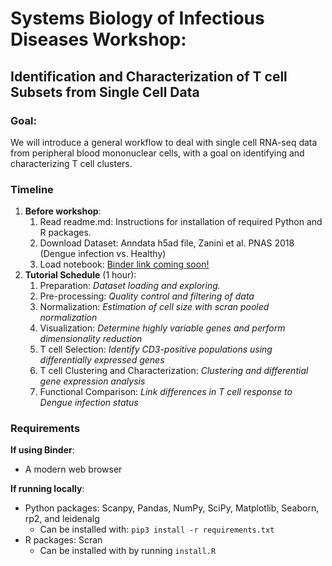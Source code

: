 # Systems Biology of Infectious Diseases Workshop:
## Identification and Characterization of T cell Subsets from Single Cell Data

### Goal:
We will introduce a general workflow to deal with single cell RNA-seq data from peripheral blood mononuclear cells, with a goal on identifying and characterizing T cell clusters.

### Timeline
1. **Before workshop**:
	1. Read readme.md: Instructions for installation of required Python and R packages.
	2.  Download Dataset: Anndata h5ad file, Zanini et al. PNAS 2018 (Dengue infection vs. Healthy)
	3. Load notebook: [Binder link coming soon!](https://mybinder.org/)
2. **Tutorial Schedule** (1 hour):
	1. Preparation: _Dataset loading and exploring._
	2. Pre-processing: _Quality control and filtering of data_
	3. Normalization: _Estimation of cell size with scran pooled normalization_
	4. Visualization: _Determine highly variable genes and perform dimensionality reduction_
	5. T cell Selection: _Identify CD3-positive populations using differentially expressed genes_ 
	6. T cell Clustering and Characterization: _Clustering and differential gene expression analysis_
	7. Functional Comparison: _Link differences in T cell response to Dengue infection status_

### Requirements
**If using Binder**:
- A modern web browser


**If running locally**:
- Python packages: Scanpy, Pandas, NumPy, SciPy, Matplotlib, Seaborn, rp2, and leidenalg
	- Can be installed with: `pip3 install -r requirements.txt`
- R packages: Scran
	- Can be installed with by running `install.R`
